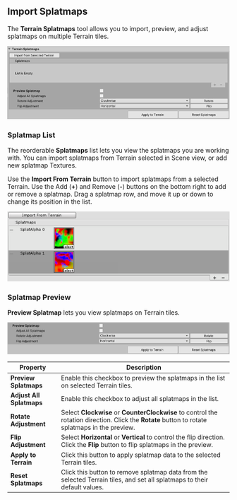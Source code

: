 ## Import Splatmaps

The **Terrain Splatmaps** tool allows you to import, preview, and adjust splatmaps on multiple Terrain tiles. 

![img](images/Toolbox_SplatmapImport.png)

### Splatmap List

The reorderable **Splatmaps** list lets you view the splatmaps you are working with. You can import splatmaps from Terrain selected in Scene view, or add new splatmap Textures.

Use the **Import From Terrain** button to import splatmaps from a selected Terrain. Use the Add (**+**) and Remove (**-**) buttons on the bottom right to add or remove a splatmap. Drag a splatmap row, and move it up or down to change its position in the list.

![img](images/Toolbox_SplatmapImport_List.png)

### Splatmap Preview

**Preview Splatmap** lets you view splatmaps on Terrain tiles.

![img](images/Toolbox_SplatmapImport_Preview.png)

| **Property**             | **Description**                                              |
| ------------------------ | ------------------------------------------------------------ |
| **Preview Splatmaps**    | Enable this checkbox to preview the splatmaps in the list on selected Terrain tiles. |
| **Adjust All Splatmaps** | Enable this checkbox to adjust all splatmaps in the list.    |
| **Rotate Adjustment**    | Select **Clockwise** or **CounterClockwise** to control the rotation direction. Click the **Rotate** button to rotate splatmaps in the preview. |
| **Flip Adjustment**      | Select **Horizontal** or **Vertical** to control the flip direction. Click the **Flip** button to flip splatmaps in the preview. |
| **Apply to Terrain**     | Click this button to apply splatmap data to the selected Terrain tiles. |
| **Reset Splatmaps**      | Click this button to remove splatmap data from the selected Terrain tiles, and set all splatmaps to their default values. |